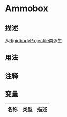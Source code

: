 # Ammobox
## 描述
从[RigidbodyProjectile](./)类派生
## 用法

## 注释

## 变量
| 名称 | 类型 | 描述 |
| ----------- | ----------- | ----------- |
